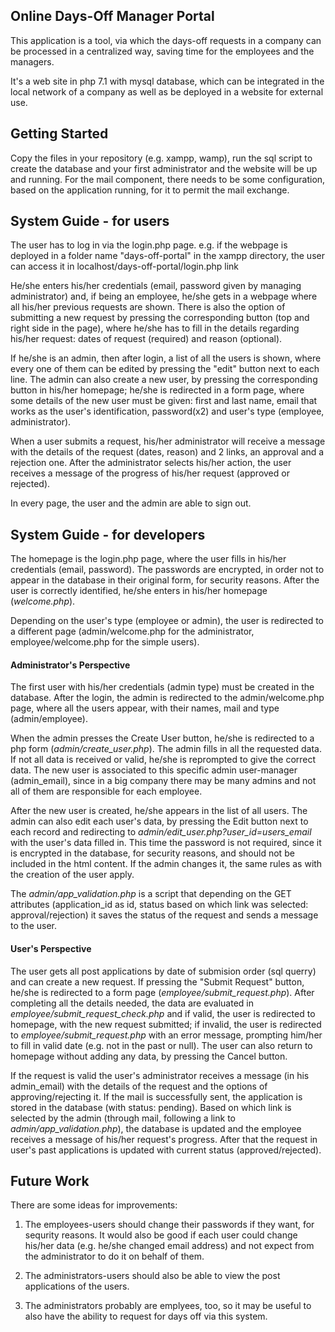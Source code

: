 Online Days-Off Manager Portal
------------

This application is a tool, via which the days-off requests in a company can be 
processed in a centralized way, saving time for the employees and the managers.

It's a web site in php 7.1 with mysql database, which can be integrated in the local network
of a company as well as be deployed in a website for external use.



Getting Started
------------

Copy the files in your repository (e.g. xampp, wamp), run the sql script to create the database and your first
administrator and the website will be up and running. For the mail component, there needs to
be some configuration, based on the application running, for it to permit the mail exchange.


System Guide - for users
------------

The user has to log in via the login.php page. e.g. if the webpage is deployed in
a folder name "days-off-portal" in the xampp directory, the user can access it
in localhost/days-off-portal/login.php link

He/she enters his/her credentials (email, password given by managing administrator)
and, if being an employee, he/she gets in a webpage where
all his/her previous requests are shown. There is also the option of submitting 
a new request by pressing the corresponding button (top and right side in the page),
where he/she has to fill in the details regarding his/her request:
dates of request (required) and reason (optional).

If he/she is an admin, then after login, a list of all the users is shown, 
where every one of them can be edited by pressing the "edit" button next to each line.
The admin can also create a new user, by pressing the corresponding button
in his/her homepage; he/she is redirected in a form page, where some details of the
new user must be given: first and last name, email that works as the user's identification,
password(x2) and user's type (employee, administrator).

When a user submits a request, his/her administrator will receive a message with 
the details of the request (dates, reason) and 2 links, an approval and a rejection one.
After the administrator selects his/her action, the user receives a message of the
progress of his/her request (approved or rejected).

In every page, the user and the admin are able to sign out.


System Guide - for developers
------------

The homepage is the login.php page, where the user fills in his/her credentials (email, password).
The passwords are encrypted, in order not to appear in the database in their 
original form, for security reasons. After the user is correctly identified, 
he/she enters in his/her homepage (*welcome.php*).

Depending on the user's type (employee or admin), the user is redirected to a different page
(admin/welcome.php for the administrator, employee/welcome.php for the simple users).


#### **Administrator's Perspective**
The first user with his/her credentials (admin type) must be created in the database.
After the login, the admin is redirected to the admin/welcome.php page, where all the users
appear, with their names, mail and type (admin/employee).

When the admin presses the Create User button, he/she is redirected to a php form (*admin/create_user.php*).
The admin fills in all the requested data. If not all data is received or valid,
he/she is reprompted to give the correct data. The new user is associated to this
specific admin user-manager (admin_email), since in a big company there may be many admins and
not all of them are responsible for each employee.

After the new user is created, he/she appears in the list of all users. The admin can also edit
each user's data, by pressing the Edit button next to each record and redirecting to *admin/edit_user.php?user_id=users_email*
with the user's data filled in.
This time the password is not required, since it is encrypted in the database, for security reasons, and should not be included in the html content.
If the admin changes it, the same rules as with the creation of the user apply.

The *admin/app_validation.php* is a script that depending on the GET attributes (application_id as id, 
status based on which link was selected: approval/rejection) it saves the status of the request and sends a message to the user. 


#### **User's Perspective**
The user gets all post applications by date of submision order (sql querry) 
and can create a new request. If pressing the "Submit Request" button, 
he/she is redirected to a form page (*employee/submit_request.php*). After completing all the details
needed, the data are evaluated in *employee/submit_request_check.php* and if valid,
the user is redirected to homepage, with the new request submitted; if invalid, the user 
is redirected to *employee/submit_request.php* with an error message, prompting him/her to 
fill in valid date (e.g. not in the past or null). The user can also return to homepage
without adding any data, by pressing the Cancel button.

If the request is valid the user's administrator receives a message (in his admin_email)
with the details of the request and the options of approving/rejecting it. If the mail is
successfully sent, the application is stored in the database (with status: pending). Based on which link is selected
by the admin (through mail, following a link to *admin/app_validation.php*), 
the database is updated and the employee receives a message of his/her request's progress.
After that the request in user's past applications is updated with current status (approved/rejected).



Future Work
------------
There are some ideas for improvements:

1. The employees-users should change their passwords if they want, for sequrity reasons. It would also be good 
if each user could change his/her data (e.g. he/she changed email address) and 
not expect from the administrator to do it on behalf of them.

2. The administrators-users should also be able to view the post applications of the users.

3. The administrators probably are emplyees, too, so it may be useful to also have
the ability to request for days off via this system. 


